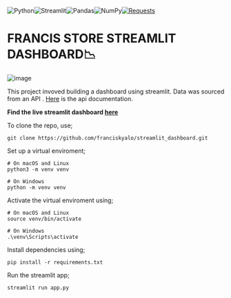 ![Python](https://img.shields.io/badge/Python-3776AB?style=for-the-badge&logo=python&logoColor=white)![Streamlit](https://img.shields.io/badge/Streamlit-App_Framework-red?logo=streamlit&logoColor=red)![Pandas](https://img.shields.io/badge/Pandas-Data_Manipulation-lightblue?logo=pandas&logoColor=white)![NumPy](https://img.shields.io/badge/NumPy-Scientific_Computing-blue?logo=numpy&logoColor=white)[![Requests](https://img.shields.io/badge/Requests-blue.svg?logo=requests)](https://docs.python-requests.org/en/latest/)


# FRANCIS STORE STREAMLIT DASHBOARD📉

![image](https://github.com/franciskyalo/streamlit_dashboard/assets/94622826/b6b2e682-5ac6-43a4-9c60-fb1a1334cea1)


This project invoved building a dashboard using streamlit. Data was sourced from an API . [Here](https://fakestoreapi.com/docs) is the api documentation.

**Find the live streamlit dashboard [here](https://francisdashboard.streamlit.app/)**

To clone the repo, use;

```
git clone https://github.com/franciskyalo/streamlit_dashboard.git
```

Set up a virtual enviroment;

```
# On macOS and Linux
python3 -m venv venv

# On Windows
python -m venv venv

```


Activate the virtual enviroment using;

```
# On macOS and Linux
source venv/bin/activate

# On Windows
.\venv\Scripts\activate

```

Install dependencies using;

```
pip install -r requirements.txt

```


Run the streamlit app;

```
streamlit run app.py

```
